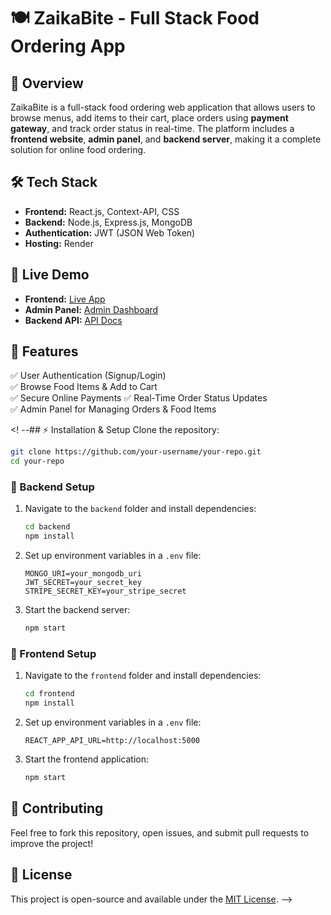 # 🍽️ ZaikaBite - Full Stack Food Ordering App

## 🚀 Overview
ZaikaBite is a full-stack food ordering web application that allows users to browse menus, add items to their cart, place orders using **payment gateway**, and track order status in real-time. The platform includes a **frontend website**, **admin panel**, and **backend server**, making it a complete solution for online food ordering.

## 🛠️ Tech Stack
- **Frontend:** React.js, Context-API, CSS
- **Backend:** Node.js, Express.js, MongoDB
- **Authentication:** JWT (JSON Web Token) 
- **Hosting:** Render

## 🔗 Live Demo
- **Frontend:** [Live App](https://zaikabite-frontend.onrender.com)  
- **Admin Panel:** [Admin Dashboard](https://zaikabite-admin.onrender.com)  
- **Backend API:** [API Docs](https://zaikabite-backend.onrender.com)

## 🎯 Features
✅ User Authentication (Signup/Login)  
✅ Browse Food Items & Add to Cart  
✅ Secure Online Payments
✅ Real-Time Order Status Updates  
✅ Admin Panel for Managing Orders & Food Items  

<! --## ⚡ Installation & Setup
Clone the repository:
```bash
git clone https://github.com/your-username/your-repo.git
cd your-repo
```

### 📌 Backend Setup
1. Navigate to the `backend` folder and install dependencies:
   ```bash
   cd backend
   npm install
   ```
2. Set up environment variables in a `.env` file:
   ```plaintext
   MONGO_URI=your_mongodb_uri
   JWT_SECRET=your_secret_key
   STRIPE_SECRET_KEY=your_stripe_secret
   ```
3. Start the backend server:
   ```bash
   npm start
   ```

### 📌 Frontend Setup
1. Navigate to the `frontend` folder and install dependencies:
   ```bash
   cd frontend
   npm install
   ```
2. Set up environment variables in a `.env` file:
   ```plaintext
   REACT_APP_API_URL=http://localhost:5000
   ```
3. Start the frontend application:
   ```bash
   npm start
   ```

## 🤝 Contributing
Feel free to fork this repository, open issues, and submit pull requests to improve the project!

## 📄 License
This project is open-source and available under the [MIT License](LICENSE). -->
